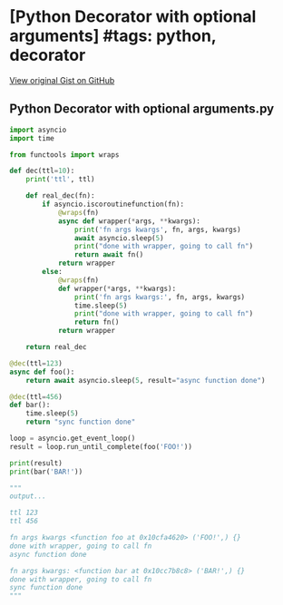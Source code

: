 # [Python Decorator with optional arguments] #tags: python, decorator

[View original Gist on GitHub](https://gist.github.com/Integralist/4ad4574f66339ccefa74260bfa39e5f2)

## Python Decorator with optional arguments.py

```python
import asyncio
import time

from functools import wraps

def dec(ttl=10):
    print('ttl', ttl)

    def real_dec(fn):
        if asyncio.iscoroutinefunction(fn):
            @wraps(fn)
            async def wrapper(*args, **kwargs):
                print('fn args kwargs', fn, args, kwargs)
                await asyncio.sleep(5)
                print("done with wrapper, going to call fn")
                return await fn()
            return wrapper
        else:
            @wraps(fn)
            def wrapper(*args, **kwargs):
                print('fn args kwargs:', fn, args, kwargs)
                time.sleep(5)
                print("done with wrapper, going to call fn")
                return fn()
            return wrapper

    return real_dec

@dec(ttl=123)
async def foo():
    return await asyncio.sleep(5, result="async function done")

@dec(ttl=456)
def bar():
    time.sleep(5)
    return "sync function done"

loop = asyncio.get_event_loop()
result = loop.run_until_complete(foo('FOO!'))

print(result)
print(bar('BAR!'))

"""
output...

ttl 123
ttl 456

fn args kwargs <function foo at 0x10cfa4620> ('FOO!',) {}
done with wrapper, going to call fn
async function done

fn args kwargs: <function bar at 0x10cc7b8c8> ('BAR!',) {}
done with wrapper, going to call fn
sync function done
"""
```

